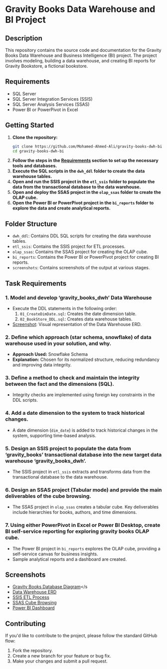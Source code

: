 # Gravity Books Data Warehouse and BI Project

## Description
This repository contains the source code and documentation for the Gravity Books Data Warehouse and Business Intelligence (BI) project. The project involves modeling, building a data warehouse, and creating BI reports for Gravity Bookstore, a fictional bookstore.

## Requirements
- SQL Server
- SQL Server Integration Services (SSIS)
- SQL Server Analysis Services (SSAS)
- Power BI or PowerPivot in Excel

## Getting Started
1. **Clone the repository:**
    ```bash
    git clone https://github.com/Mohamed-Ahmed-Ali/gravity-books-dwh-bi.git
    cd gravity-books-dwh-bi
    ```
2. **Follow the steps in the [Requirements](#requirements) section to set up the necessary tools and databases.**
3. **Execute the SQL scripts in the `dwh_ddl` folder to create the data warehouse tables.**
4. **Open and run the SSIS project in the `etl_ssis` folder to populate the data from the transactional database to the data warehouse.**
5. **Open and deploy the SSAS project in the `olap_ssas` folder to create the OLAP cube.**
6. **Open the Power BI or PowerPivot project in the `bi_reports` folder to explore the data and create analytical reports.**

## Folder Structure
- `dwh_ddl`: Contains DDL SQL scripts for creating the data warehouse tables.
- `etl_ssis`: Contains the SSIS project for ETL processes.
- `olap_ssas`: Contains the SSAS project for creating the OLAP cube.
- `bi_reports`: Contains the Power BI or PowerPivot project for creating BI reports.
- `screenshots`: Contains screenshots of the output at various stages.

## Task Requirements
### 1. Model and develop ‘gravity_books_dwh’ Data Warehouse
   - Execute the DDL statements in the following order:
      1. `01_CreateDimDate.sql`: Creates the date dimension table.
      2. `02_BookStore_DDL.sql`: Creates data warehouse tables.
   - [Screenshot](./screenshots/dwh_erd.png): Visual representation of the Data Warehouse ERD.

### 2. Define which approach (star schema, snowflake) of data warehouse used in your solution, and why.
   - **Approach Used:** Snowflake Schema
   - **Explanation:** Chosen for its normalized structure, reducing redundancy and improving data integrity.

### 3. Define a method to check and maintain the integrity between the fact and the dimensions (SQL).
   - Integrity checks are implemented using foreign key constraints in the DDL scripts.

### 4. Add a date dimension to the system to track historical changes.
   - A date dimension (`dim_date`) is added to track historical changes in the system, supporting time-based analysis.

### 5. Design an SSIS project to populate the data from ‘gravity_books’ transactional database into the new target data warehouse ‘gravity_books_dwh’.
   - The SSIS project in `etl_ssis` extracts and transforms data from the transactional database to the data warehouse.

### 6. Design an SSAS project (Tabular mode) and provide the main deliverables of the cube browsing.
   - The SSAS project in `olap_ssas` creates a tabular cube. Key deliverables include hierarchies for books, authors, and time dimensions.

### 7. Using either PowerPivot in Excel or Power BI Desktop, create BI self-service reporting for exploring gravity books OLAP cube.
   - The Power BI project in `bi_reports` explores the OLAP cube, providing a self-service canvas for business insights.
   - Sample analytical reports and a dashboard are created.

## Screenshots
- [Gravity Books Database Diagram](./screenshots/db_erd.png "Original Data Diagram")</s
- [Data Warehouse ERD](./screenshots/dwh_erd.png)
- [SSIS ETL Process](./screenshots/ssis_etl_process.png)
- [SSAS Cube Browsing](./screenshots/ssas_cube_browsing.png)
- [Power BI Dashboard](./screenshots/power_bi_dashboard.png)

## Contributing
If you'd like to contribute to the project, please follow the standard GitHub flow:
1. Fork the repository.
2. Create a new branch for your feature or bug fix.
3. Make your changes and submit a pull request.

